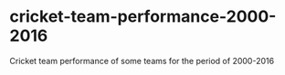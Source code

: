 # cricket-team-performance-2000-2016
Cricket team performance of some teams for the period of 2000-2016
